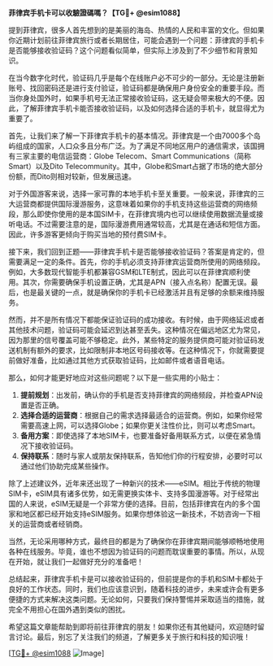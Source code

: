 **菲律宾手机卡可以收驗證碼嗎？【TG💪+ @esim1088】**

提到菲律宾，很多人首先想到的是美丽的海岛、热情的人民和丰富的文化。但如果你近期计划前往菲律宾旅行或者长期居住，可能会遇到一个问题：菲律宾的手机卡是否能够接收验证码？这个问题看似简单，但实际上涉及到了不少细节和背景知识。

在当今数字化时代，验证码几乎是每个在线账户必不可少的一部分。无论是注册新账号、找回密码还是进行支付验证，验证码都是确保用户身份安全的重要手段。而当你身处国外时，如果手机号无法正常接收验证码，这无疑会带来极大的不便。因此，了解菲律宾手机卡能否接收验证码，以及如何选择合适的手机卡，就显得尤为重要了。

首先，让我们来了解一下菲律宾手机卡的基本情况。菲律宾是一个由7000多个岛屿组成的国家，人口众多且分布广泛。为了满足不同地区用户的通信需求，该国拥有三家主要的电信运营商：Globe Telecom、Smart Communications（简称Smart）以及Dito Telecommunity。其中，Globe和Smart占据了市场的绝大部分份额，而Dito则相对较新，但发展迅速。

对于外国游客来说，选择一家可靠的本地手机卡至关重要。一般来说，菲律宾的三大运营商都提供国际漫游服务，这意味着如果你的手机支持这些运营商的网络频段，那么即使你使用的是本国SIM卡，在菲律宾境内也可以继续使用数据流量或接听电话。不过需要注意的是，国际漫游费用通常较高，尤其是在通话和短信方面。因此，许多游客更倾向于购买当地的预付费SIM卡。

接下来，我们回到正题——菲律宾手机卡是否能够接收验证码？答案是肯定的，但需要满足一定的条件。首先，你的手机必须支持菲律宾运营商所使用的网络频段。例如，大多数现代智能手机都兼容GSM和LTE制式，因此可以在菲律宾顺利使用。其次，你需要确保手机设置正确，尤其是APN（接入点名称）配置无误。最后，也是最关键的一点，就是确保你的手机卡已经激活并且有足够的余额来维持服务。

然而，并不是所有情况下都能保证验证码的成功接收。有时候，由于网络延迟或者其他技术问题，验证码可能会延迟到达甚至丢失。这种情况在偏远地区尤为常见，因为那里的信号覆盖可能不够稳定。此外，某些特定的服务提供商可能对验证码发送机制有额外的要求，比如限制非本地区号码接收等。在这种情况下，你就需要提前做好准备，比如通过其他方式获取验证码，比如邮件或者语音电话。

那么，如何才能更好地应对这些问题呢？以下是一些实用的小贴士：

1. **提前规划**：出发前，确认你的手机是否支持菲律宾的网络频段，并检查APN设置是否正确。
2. **选择合适的运营商**：根据自己的需求选择最适合的运营商。例如，如果你经常需要高速上网，可以选择Globe；如果你更关注性价比，则可以考虑Smart。
3. **备用方案**：即使选择了本地SIM卡，也要准备好备用联系方式，以便在紧急情况下接收验证码。
4. **保持联系**：随时与家人或朋友保持联系，告知他们你的行程安排，必要时可以通过他们协助完成某些操作。

除了上述建议外，近年来还出现了一种新兴的技术——eSIM。相比于传统的物理SIM卡，eSIM具有诸多优势，如无需更换实体卡、支持多国漫游等。对于经常出国的人来说，eSIM无疑是一个非常方便的选择。目前，包括菲律宾在内的多个国家和地区都已经开始支持eSIM服务。如果你想体验这一新技术，不妨咨询一下相关的运营商或者经销商。

当然，无论采用哪种方式，最终目的都是为了确保你在菲律宾期间能够顺畅地使用各种在线服务。毕竟，谁也不想因为验证码的问题而耽误重要的事情。所以，从现在开始，就让我们一起做好充分的准备吧！

总结起来，菲律宾手机卡是可以接收验证码的，但前提是你的手机和SIM卡都处于良好的工作状态。同时，我们也应该意识到，随着科技的进步，未来或许会有更多便捷的方式来解决这类问题。无论如何，只要我们保持警惕并采取适当的措施，就完全不用担心在国外遇到类似的困扰。

希望这篇文章能帮助到即将前往菲律宾的朋友！如果你还有其他疑问，欢迎随时留言讨论。最后，别忘了关注我们的频道，了解更多关于旅行和科技的知识哦！

[[TG💪+ @esim1088](https://t.me/s/esim1088) ![Image](https://i.postimg.cc/4NQfJmqS/Snipaste-2025-05-13-00-14-12.png)]